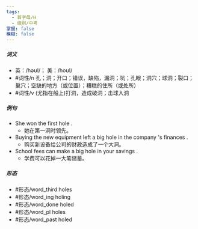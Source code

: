 ```yaml
---
tags:
  - 首字母/H
  - 级别/中考
掌握: false
模糊: false
---
```

##### 词义
- 英：/həʊl/； 美：/hoʊl/
- #词性/n  孔；洞；开口；错误，缺陷，漏洞；坑；孔眼；洞穴；球洞；裂口；巢穴；空缺的地方（或位置）；糟糕的住所（或处所）
- #词性/v  (尤指在船上)打洞，造成破洞；击球入洞
##### 例句
- She won the first hole .
	- 她在第一洞时领先。
- Buying the new equipment left a big hole in the company 's finances .
	- 购买新设备给公司的财政造成了一个大洞。
- School fees can make a big hole in your savings .
	- 学费可以花掉一大笔储蓄。
##### 形态
- #形态/word_third holes
- #形态/word_ing holing
- #形态/word_done holed
- #形态/word_pl holes
- #形态/word_past holed
